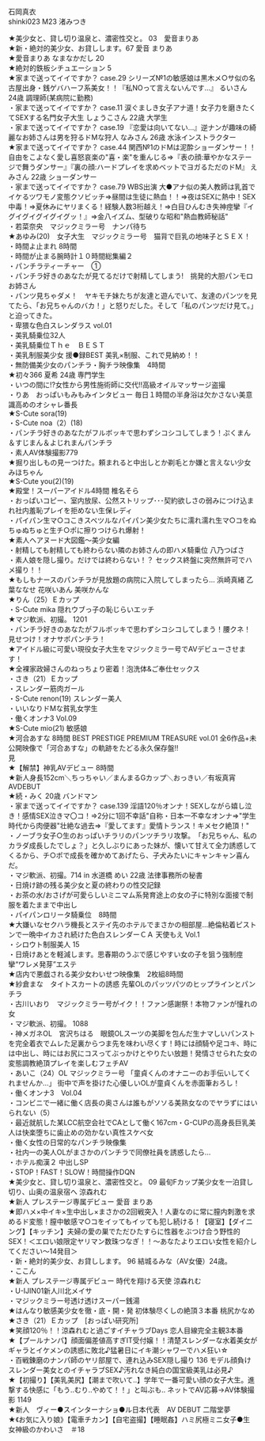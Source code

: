 石岡真衣  
shinki023 M23 渚みつき
 
★美少女と、貸し切り温泉と、濃密性交と。 03　愛音まりあ  
★新・絶対的美少女、お貸しします。67 愛音 まりあ  
★愛音まりあ なまなかだし 20  
★絶対的鉄板シチュエーション 5  
★家まで送ってイイですか？ case.29 シリーズ№1の敏感娘は黒木メ○サ似の名古屋出身・銭ゲバハーフ系美女！！『私NOって言えないんです…』 るいさん 24歳 調理師(某病院に勤務)  
・家まで送ってイイですか？ case.11 涙ぐましき女子アナ道！女子力を磨きたくてSEXする名門女子大生 しょうこさん 22歳 大学生  
・家まで送ってイイですか？ case.19 『恋愛は向いてない…』逆ナンが趣味の綺麗なお姉さんは男を狩るドMな狩人 なみさん 26歳 水泳インストラクター  
★家まで送ってイイですか？ case.44 関西№1のドMは泥酔ショーダンサー！！ 自由をこよなく愛し喜怒哀楽の"喜・楽"を重んじる⇒『表の顔:華やかなステージで舞うダンサー』『裏の顔:ハードプレイを求めベットでヨガるただのドM』 えみさん 22歳 ショーダンサー  
・家まで送ってイイですか？ case.79 WBS出演 大●アナ似の美人教師は乳首でイケるツワモノ変態クソビッチ⇒昼間は生徒に熱血！！⇒夜はSEXに熱中！SEX中毒！⇒夏休みにヤリまくる！経験人数3桁越え！⇒白目ひんむき失神痙攣『イグイグイグイグイグッ！』⇒金八イズム、型破りな昭和"熱血教師秘話"  
・若菜奈央　マジックミラー号　ナンパ待ち  
★あゆみ(20)　女子大生　マジックミラー号　猫背で巨乳の地味子とＳＥＸ！  
・時間よ止まれ 8時間  
・時間が止まる腕時計１０時間総集編２  
・パンチラティーチャー　①  
・パンチラ好きのあなたが見てるだけで射精してしまう!　挑発的大胆パンモロお姉さん  
・パンツ見ちゃダメ！　ヤキモチ妹たちが友達と遊んでいて、友達のパンツを見てたら、「お兄ちゃんのバカ！」と怒りだした。そして「私のパンツだけ見て。」と迫ってきた。  
・卑猥な色白スレンダラス vol.01  
・美乳騎乗位32人  
・美乳騎乗位Ｔｈｅ　ＢＥＳＴ  
・美乳制服美少女 援●録BEST 美乳×制服、これで見納め！！  
・無防備美少女のパンチラ・胸チラ映像集　4時間  
★初々366 夏希 24歳 専門学生  
・いつの間に!?女性から男性施術師に交代!!高級オイルマッサージ盗撮  
・りあ　おっぱいもみもみインタビュー 毎日１時間の半身浴は欠かさない美意識高めのオシャレ番長  
★S-Cute sora(19)  
・S-Cute noa（2）(18)  
・パンチラ好きのあなたがフルボッキで思わずシコシコしてしまう！ぷくまん＆すじまん＆よじれまんパンチラ  
・素人AV体験撮影779  
★掘り出しもの見ーつけた。頼まれると中出しとか剃毛とか嫌と言えない少女　みほちゃん  
★S-Cute you(2)(19)  
★殿堂！スーパーアイドル4時間 椎名そら  
・おっぱいコピー、室内放尿、公然ストリップ･･･契約欲しさの弱みにつけ込まれ社内羞恥プレイを拒めない生保レディ  
・パイパン生マ○コこきスベツルなパイパン美少女たちに濡れ濡れ生マ○コをぬちゅぬちゅと生チ○ポに擦りつけられ爆射！  
★素人ヘアヌード大図鑑～美少女編  
・射精しても射精しても終わらない隣のお姉さんの即ハメ騎乗位 八乃つばさ  
・素人娘を隠し撮り。だけでは終わらない！？ セックス終盤に突然無許可でハメ撮り！！  
★もしもナースのパンチラが見放題の病院に入院してしまったら… 浜崎真緒 乙葉ななせ 花咲いあん 美咲かんな  
★りん（25）Ｅカップ  
・S-Cute mika 隠れウブっ子の恥じらいエッチ  
★マジ軟派、初撮。 1201  
・パンチラ好きのあなたがフルボッキで思わずシコシコしてしまう！腰クネ！見せつけ！オナサポパンチラ！  
★アイドル級に可愛い現役女子大生をマジックミラー号でAVデビューさせます！  
★全裸家政婦さんのねっちょり密着！泡洗体&ご奉仕セックス  
・さき（21）Ｅカップ  
・スレンダー筋肉ガール  
・S-Cute renon(19) スレンダー美人  
・いいなりドMな貧乳女学生  
・働くオンナ3 Vol.09  
★S-Cute mio(21) 敏感娘  
★河合あすな 8時間 BEST PRESTIGE PREMIUM TREASURE vol.01 全6作品+未公開映像で「河合あすな」の軌跡をたどる永久保存盤!!  
見  
★【解禁】神乳AVデビュー 8時間  
★新人身長152cm＼ちっちゃい／まんまるGカップ＼おっきい／有坂真宵AVDEBUT  
★続・みく 20歳 バンドマン  
・家まで送ってイイですか？ case.139 淫語120％オンナ！SEXしながら嬉し泣き！感情SEX泣きマ〇コ！⇒2分に1回不幸話"自称・日本一不幸なオンナ⇒"学生時代から肉便器"壮絶な過去⇒『愛してます』愛情トランス！キメセク絶頂！"  
・ノーブラ女子○生のおっぱいチラリのパンツチラリ攻撃。　「お兄ちゃん、私のカラダ成長したでしょ？」と久しぶりにあった妹が、懐いて甘えて全力誘惑してくるから、チ○ポで成長を確かめてあげたら、子犬みたいにキャンキャン喜んだ。  
・マジ軟派、初撮。714 in 水道橋 めい 22歳 法律事務所の秘書  
・日焼け跡の残る美少女と夏の終わりの性交記録  
・お茶の水/おさげが可愛らしいミニマム系発育途上の女の子に特別な面接で制服を着たままで中出し  
・パイパンロリータ騎乗位　8時間  
★大嫌いなセクハラ機長とステイ先のホテルでまさかの相部屋…絶倫粘着ピストンで一晩中イカされ続けた色白スレンダーＣＡ 天使もえ Vol.1  
・シロウト制服美人 15  
・日焼けあとを軽減します。思春期のうぶで感じやすい女の子を狙う強制痙攣“ワレメ発芽”エステ  
★店内で悪戯される美少女わいせつ映像集　2枚組8時間  
★紗倉まな　タイトスカートの誘惑 先輩OLのパッツパツのヒップラインとパンチラ  
・古川いおり　マジックミラー号がイク！！ファン感謝祭！本物ファンが憧れの女  
・マジ軟派、初撮。 1088  
・神メガネOL　宮沢ちはる　眼鏡OLスーツの美脚を包んだ生ナマしいパンストを完全着衣でムレた足裏からつま先を味わい尽くす！時には顔騎や足コキ、時には中出し、時にはお尻にコスってぶっかけとやりたい放題！発情させられた女の変態調教絶頂プレイを楽しむフェチAV  
・あいこ（24）OL マジックミラー号 「童貞くんのオナニーのお手伝いしてくれませんか…」 街中で声を掛けた心優しいOLが童貞くんを赤面筆おろし！  
・働くオンナ3　Vol.04  
・コンビニで一緒に働く店長の奥さんは誰もがソソる美熟女なのでヤラずにはいられない（5）  
・最近就航した某LCC航空会社でCAとして働く167cm・G-CUPの高身長巨乳美人は快楽堕ちに歯止めの効かない真性スケベ女  
・働く女性の日常的なパンチラ映像集  
・社内一の美人OLがまさかのパンチラで同僚社員を誘惑したら…  
・ホテル痴漢２ 中出しSP  
・STOP！FAST！SLOW！時間操作DQN  
★美少女と、貸し切り温泉と、濃密性交と。 09 最旬Fカップ美少女を一泊貸し切り、山奥の温泉宿へ 涼森れむ  
★新人 プレステージ専属デビュー 愛音 まりあ  
★即ハメ×中イキ×生中出し×まさかの2回戦突入！人妻なのに常に膣内刺激を求めるド変態！膣中敏感マ○コをイッてもイッても犯し続ける！【寝室】【ダイニング】【キッチン】夫婦の愛の巣でただひたすらに性器をぶつけ合う野性的SEX！＜エロい娘限定ヤリマン数珠つなぎ！！～あなたよりエロい女性を紹介してください～14発目＞  
・新・絶対的美少女、お貸しします。 96 結城るみな（AV女優）24歳。  
・ここん  
★新人 プレステージ専属デビュー 時代を翔ける天使 涼森れむ  
・U-IJIN01新人川北メイサ  
・マジックミラー号透け透けスーパー銭湯  
★はんなり敏感美少女を徹・底・開・発 初体験尽くしの絶頂３本番 桃尻かなめ  
★さき（21）Ｅカップ　[おっぱい研究所]  
★笑顔120％！！涼森れむと過ごすイチャラブDays 恋人目線完全主観3本番  
★【プールナンパ】顔面偏差値高すぎIT受付嬢！！清楚スレンダーな水着美女がギャラとイケメンの誘惑に敗北♪猛暑日にイキ潮シャワーでハメ狂い☆  
・百戦錬磨のナンパ師のヤリ部屋で、連れ込みSEX隠し撮り 136 モデル顔負けスレンダー美女とのイチャラブSEX♪汚れなき純白の国宝級美乳は必見♪  
★【初撮り】【美乳美尻】【潮まで吹いて..】学年で一番可愛い顔の女子大生。進撃する快感に「もう..むり..やめて！！」と叫ぶも.. ネットでAV応募→AV体験撮影 1149  
★新人　ヴィー●スインターナショ●ル日本代表　AV DEBUT 二階堂夢  
★《お気に入り娘》【電車チカン】【自宅盗撮】【睡眠姦】ハミ尻極ミニ女子●生　女神級のかわいさ　＃18